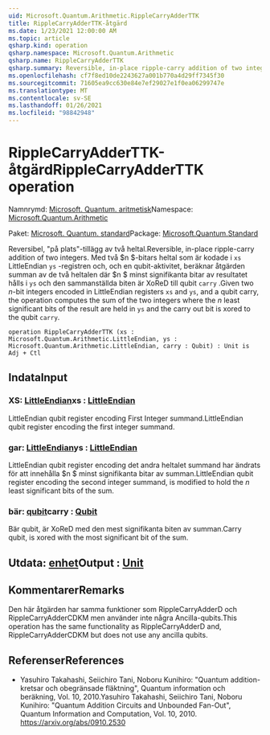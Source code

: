 ```yaml
---
uid: Microsoft.Quantum.Arithmetic.RippleCarryAdderTTK
title: RippleCarryAdderTTK-åtgärd
ms.date: 1/23/2021 12:00:00 AM
ms.topic: article
qsharp.kind: operation
qsharp.namespace: Microsoft.Quantum.Arithmetic
qsharp.name: RippleCarryAdderTTK
qsharp.summary: Reversible, in-place ripple-carry addition of two integers. Given two $n$-bit integers encoded in LittleEndian registers `xs` and `ys`, and a qubit carry, the operation computes the sum of the two integers where the $n$ least significant bits of the result are held in `ys` and the carry out bit is xored to the qubit `carry`.
ms.openlocfilehash: cf7f8ed10de2243627a001b770a4d29ff7345f30
ms.sourcegitcommit: 71605ea9cc630e84e7ef29027e1f0ea06299747e
ms.translationtype: MT
ms.contentlocale: sv-SE
ms.lasthandoff: 01/26/2021
ms.locfileid: "98842948"
---
```

# <a name="ripplecarryadderttk-operation"></a><span data-ttu-id="da70e-102">RippleCarryAdderTTK-åtgärd</span><span class="sxs-lookup"><span data-stu-id="da70e-102">RippleCarryAdderTTK operation</span></span>

<span data-ttu-id="da70e-103">Namnrymd: [Microsoft. Quantum. aritmetisk](xref:Microsoft.Quantum.Arithmetic)</span><span class="sxs-lookup"><span data-stu-id="da70e-103">Namespace: [Microsoft.Quantum.Arithmetic](xref:Microsoft.Quantum.Arithmetic)</span></span>

<span data-ttu-id="da70e-104">Paket: [Microsoft. Quantum. standard](https://nuget.org/packages/Microsoft.Quantum.Standard)</span><span class="sxs-lookup"><span data-stu-id="da70e-104">Package: [Microsoft.Quantum.Standard](https://nuget.org/packages/Microsoft.Quantum.Standard)</span></span>


<span data-ttu-id="da70e-105">Reversibel, "på plats"-tillägg av två heltal.</span><span class="sxs-lookup"><span data-stu-id="da70e-105">Reversible, in-place ripple-carry addition of two integers.</span></span>
<span data-ttu-id="da70e-106">Med två $n $-bitars heltal som är kodade i `xs` LittleEndian `ys` -registren och, och en qubit-aktivitet, beräknar åtgärden summan av de två heltalen där $n $ minst signifikanta bitar av resultatet hålls i `ys` och den sammanställda biten är XoReD till qubit `carry` .</span><span class="sxs-lookup"><span data-stu-id="da70e-106">Given two $n$-bit integers encoded in LittleEndian registers `xs` and `ys`, and a qubit carry, the operation computes the sum of the two integers where the $n$ least significant bits of the result are held in `ys` and the carry out bit is xored to the qubit `carry`.</span></span>

```qsharp
operation RippleCarryAdderTTK (xs : Microsoft.Quantum.Arithmetic.LittleEndian, ys : Microsoft.Quantum.Arithmetic.LittleEndian, carry : Qubit) : Unit is Adj + Ctl
```


## <a name="input"></a><span data-ttu-id="da70e-107">Indata</span><span class="sxs-lookup"><span data-stu-id="da70e-107">Input</span></span>

### <a name="xs--littleendian"></a><span data-ttu-id="da70e-108">XS: [LittleEndian](xref:Microsoft.Quantum.Arithmetic.LittleEndian)</span><span class="sxs-lookup"><span data-stu-id="da70e-108">xs : [LittleEndian](xref:Microsoft.Quantum.Arithmetic.LittleEndian)</span></span>

<span data-ttu-id="da70e-109">LittleEndian qubit register encoding First Integer summand.</span><span class="sxs-lookup"><span data-stu-id="da70e-109">LittleEndian qubit register encoding the first integer summand.</span></span>


### <a name="ys--littleendian"></a><span data-ttu-id="da70e-110">gar: [LittleEndian](xref:Microsoft.Quantum.Arithmetic.LittleEndian)</span><span class="sxs-lookup"><span data-stu-id="da70e-110">ys : [LittleEndian](xref:Microsoft.Quantum.Arithmetic.LittleEndian)</span></span>

<span data-ttu-id="da70e-111">LittleEndian qubit register encoding det andra heltalet summand har ändrats för att innehålla $n $ minst signifikanta bitar av summan.</span><span class="sxs-lookup"><span data-stu-id="da70e-111">LittleEndian qubit register encoding the second integer summand, is modified to hold the $n$ least significant bits of the sum.</span></span>


### <a name="carry--qubit"></a><span data-ttu-id="da70e-112">bär: [qubit](xref:microsoft.quantum.lang-ref.qubit)</span><span class="sxs-lookup"><span data-stu-id="da70e-112">carry : [Qubit](xref:microsoft.quantum.lang-ref.qubit)</span></span>

<span data-ttu-id="da70e-113">Bär qubit, är XoReD med den mest signifikanta biten av summan.</span><span class="sxs-lookup"><span data-stu-id="da70e-113">Carry qubit, is xored with the most significant bit of the sum.</span></span>



## <a name="output--unit"></a><span data-ttu-id="da70e-114">Utdata: [enhet](xref:microsoft.quantum.lang-ref.unit)</span><span class="sxs-lookup"><span data-stu-id="da70e-114">Output : [Unit](xref:microsoft.quantum.lang-ref.unit)</span></span>



## <a name="remarks"></a><span data-ttu-id="da70e-115">Kommentarer</span><span class="sxs-lookup"><span data-stu-id="da70e-115">Remarks</span></span>

<span data-ttu-id="da70e-116">Den här åtgärden har samma funktioner som RippleCarryAdderD och RippleCarryAdderCDKM men använder inte några Ancilla-qubits.</span><span class="sxs-lookup"><span data-stu-id="da70e-116">This operation has the same functionality as RippleCarryAdderD and, RippleCarryAdderCDKM but does not use any ancilla qubits.</span></span>

## <a name="references"></a><span data-ttu-id="da70e-117">Referenser</span><span class="sxs-lookup"><span data-stu-id="da70e-117">References</span></span>

- <span data-ttu-id="da70e-118">Yasuhiro Takahashi, Seiichiro Tani, Noboru Kunihiro: "Quantum addition-kretsar och obegränsade fläktning", Quantum information och beräkning, Vol. 10, 2010.</span><span class="sxs-lookup"><span data-stu-id="da70e-118">Yasuhiro Takahashi, Seiichiro Tani, Noboru Kunihiro: "Quantum Addition Circuits and Unbounded Fan-Out", Quantum Information and Computation, Vol. 10, 2010.</span></span>
  https://arxiv.org/abs/0910.2530